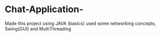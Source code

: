 # Chat-Application-
Made this project using JAVA (basics) used some networking concepts, Swing(GUI) and MultiThreading
